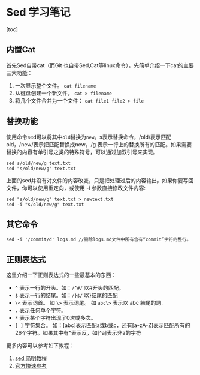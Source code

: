 Sed 学习笔记
===

[toc]

## 内置Cat

首先Sed自带cat（而Git 也自带Sed,Cat等linux命令），先简单介绍一下cat的主要三大功能：

1. 一次显示整个文件。 `cat filename`
2. 从键盘创建一个新文件。 `cat > filename` 
3. 将几个文件合并为一个文件： `cat file1 file2 > file`

## 替换功能

使用命令sed可以将其中`old`替换为`new`。s表示替换命令，/old/表示匹配old，/new/表示把匹配替换成new，/g 表示一行上的替换所有的匹配。如果需要替换的内容有单引号之类的特殊符号，可以通过加双引号来实现。

	sed s/old/new/g text.txt
    sed "s/old/new/g" text.txt

上面的sed并没有对文件的内容改变，只是把处理过后的内容输出，如果你要写回文件，你可以使用重定向，或使用 -i 参数直接修改文件内容:

	sed "s/old/new/g" text.txt > newtext.txt	
	sed -i "s/old/new/g" text.txt

## 其它命令

    sed -i '/commit/d' logs.md //删除logs.md文件中所有含有“commit”字符的整行。
    
## 正则表达式

这里介绍一下正则表达式的一些最基本的东西：

- `^` 表示一行的开头。如：`/^#/` 以#开头的匹配。
- `$` 表示一行的结尾。如：`/}$/` 以}结尾的匹配
- `\<` 表示词首。 如 `\>` 表示词尾。 如 `abc\>` 表示以 abc 結尾的詞.
- `.` 表示任何单个字符。
- `*` 表示某个字符出现了0次或多次。
- `[ ]` 字符集合。 如：[abc]表示匹配a或b或c，还有[a-zA-Z]表示匹配所有的26个字符。如果其中有^表示反，如[^a]表示非a的字符


更多内容可以参考如下教程：  
1. [sed 简明教程](http://www.cnblogs.com/pmars/archive/2013/02/20/2918159.html)
2. [官方快速参考](http://sed.sourceforge.net/sed1line_zh-CN.html)
